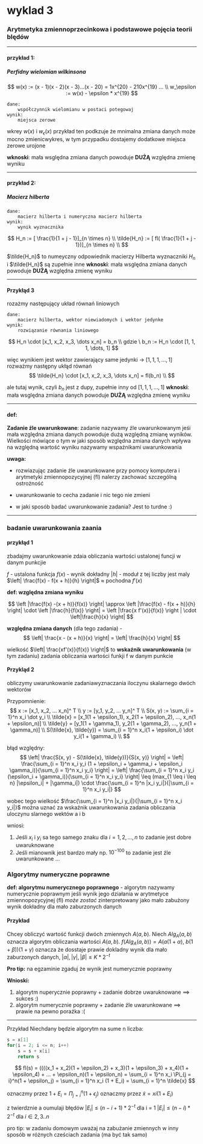 # wyklad 3
### Arytmetyka zmiennoprzecinkowa i podstawowe pojęcia teorii blędów 

---

#### przykład 1:
##### Perfidny wielomian wilkinsona
$$
    w(x) := (x - 1)(x - 2)(x - 3)...(x - 20) = 1x^{20} - 210x^{19} ... \\
    w_\epsilon := w(x) - \epsilon * x^{19}
$$
```
dane: 
    współczynnik wielomianu w postaci potegowaj
wynik:
    miejsca zerowe
```
wkrey $w(x)$ i $w_\epsilon(x)$ przykład ten podkzuje że mnimalna zmiana danych może mocno zmienicwykres, w tym przypadku dostajemy dodatkowe miejsca zerowe urojone 

**wknoski**: mała wsględna zmiana danych powoduje **DUŻĄ** względna zmienę wyniku

---

#### przykład 2:
##### Macierz hilberta
```
dane: 
    macierz hilberta i numeryczna macierz hilberta
wynik:
    wynik wyznacznika
```

$$
H_n := [ \frac{1}{1 + j - 1}]_{n \times n} \\
\tilde{H_n} := [ fl( \frac{1}{1 + j - 1})]_{n \times n} \\
$$

$\tilde{H_n}$ to numeyczny odpowiednik macierzy Hilberta
wyznaczniki $H_n$ i $\tilde{H_n}$ są zupełnie inne 
**wknoski**: mała wsględna zmiana danych powoduje **DUŻĄ** względna zmienę wyniku

---

#### Przykłąd 3

rozażmy następujący układ równań liniowych
```
dane:
    macierz hilberta, wektor niewiadomych i wektor jedynke
wynik: 
    rozwiązanie równania liniowego
```
$$
 H_n \cdot [x_1, x_2, x_3, \dots x_n] = b_n \\
 gdzie \ b_n := H_n \cdot [1, 1, 1, \dots, 1]
$$

więc wynikiem jest wektor zawierający same jedynki -> $[1, 1, 1, \dots, 1]$
rozważmy następny ukłąd równań 
$$
\tilde{H_n} \cdot [x_1, x_2, x_3, \dots x_n] = fl(b_n) \\
$$

ale tutaj wynik, czyli $b_n$ jest z dupy, zupełnie inny od $[1, 1, 1, \dots, 1]$
**wknoski**: mała wsględna zmiana danych powoduje **DUŻĄ** względna zmienę wyniku

---

#### def:
**Zadanie źle uwarunkowane**: zadanie nazywamy źle uwarunkowanym jeśi mała względna zmiana danych powoduje dużą względną zmianę wyników. Wielkości mówiące o tym w jaki sposób względna zmiana danych wpływa na względną wartość wyniku nazywamy wspaźnikami uwarunkowania 

**uwaga:**
* rozwiazując zadanie źle uwarunkowane przy pomocy komputera i arytmetyki zmiennopozycyjnej (fl) nalerzy zachować szczególną ostrożność 

* uwarunkowanie to cecha zadanie i nic tego nie zmieni

* w jaki sposób badać uwarunkowanie zadania? Jest to turdne :)

---

### badanie uwarunkowania zaania

#### przykłąd 1
zbadajmy uwarunkowanie zdaia obliczania wartości ustalonej funcji w danym punkcjie 

$f$ - ustalona funkcja
$f(x)$ - wynik dokładny
$|h|$ - moduł z tej liczby jest maly
$\left| \frac{f(x) - f(x + h)}{h} \right|$ $\approx$ pochodna $f'(x)$

**def: względna zmiana wyniku**

$$
\left |\frac{f(x) -(x + h)}{f(x)} \right| \approx \left |\frac{f(x) - f(x + h)}{h} \right| \cdot \left |\frac{h}{f(x)} \right| = \left |\frac{x f'(x)}{f(x)} \right | \cdot \left|\frac{h}{x} \right|
$$

**względna zmiana danych** (dla tego zadania) - 
$$
\left| \frac{x - (x + h)}{x} \right| = \left| \frac{h}{x} \right|
$$

wielkość $\left| \frac{xf'(x)}{f(x)} \right|$ to **wskaźnik uwarunkowania** (w tym zadaniu)  zadania obliczania wartości funkji f w danym punkcie



#### Przykląd 2
obliczymy uwarunkowanie zadaniawyznaczania iloczynu skalarnego dwóch wektorów 

Przypomnienie:
$$
x := [x_1, x_2, ... x_n]^ T \\
y := [y_1, y_2, ... y_n]^ T \\
S(x, y) := \sum_{i = 1}^n x_i \dot y_i \\
\tilde{x} = [x_1(1 + \epsilon_1), x_2(1 + \epsilon_2), ..., x_n(1 + \epsilon_n)] \\
\tilde{y} = [y_1(1 + \gamma_1), y_2(1 + \gamma_2), ..., y_n(1 + \gamma_n)] \\
S(\tilde{x}, \tilde{y}) = \sum_{i = 1}^n x_i(1 + \epsilon_i) \dot y_i(1 + \gamma_i) \\
$$

błąd względny:
$$
\left| \frac{S(x, y) - S(\tilde{x}, \tilde{y})}{S(x, y)} \right| = \left| \frac{\sum_{i = 1}^n x_i y_i (1 + \epsilon_i + \gamma_i + \epsilon_i \gamma_i)}{\sum_{i = 1}^n x_i y_i} \right| = \left| \frac{\sum_{i = 1}^n x_i y_i (\epsilon_i + \gamma_i)}{\sum_{i = 1}^n x_i y_i} \right| \leq (max_{1 \leq i \leq n} |\epsilon_i| + |\gamma_i|) \cdot \frac{\sum_{i = 1}^n |x_i y_i|}{|\sum_{i = 1}^n x_i y_i|}
$$

wobec tego wielkość $\frac{\sum_{i = 1}^n |x_i y_i|}{|\sum_{i = 1}^n x_i y_i|}$ można uznać za wskaźnik uwarunkowania zadania obliczania uloczynu slarnego wektów a i b

wniosi:
1. Jeśli $x_i$ i $y_i$ sa tego samego znaku dla $i = 1, 2, ..., n$ to zadanie jest dobre uwaruknowane
2. Jeśli mianownik jest bardzo mały np. $10^{-100}$ to zadanie jest źle uwarunkowane
...


### Algorytmy numeryczne poprawne
**def: algorytmu numerycznego poprawnego** - algorytm nazywamy numerycznie poprawnym jeśli wynik jego działania w arytmetyce zmiennopozycyjnej (fl) *może zostać* zinterpretowany jako mało zabużony wynik dokładny dla mało zaburzonych danych 

#### Przykład
Chcey obliczyć wartość funkcji dwóch zmiennych $A(a, b)$. Niech $Alg_A(a, b)$ oznacza algorytm obliczania wartości $A(a, b)$. $f(Alg_A(a, b)) = A(a(1 + \alpha),\ b(1 + \beta))(1 + \gamma)$ oznacza że dosstaje prawie dokladny wynik dla mało zaburzonych danych, $|\alpha|, |\gamma|, |\beta| \leq K * 2 ^{-t}$ 

**Pro tip:** na egzaminie zgaduj że wynik jest numerycznie poprawny

**Wnioski:**
1. algorytm nuperycznie poprawny + zadanie dobrze uwaruknowane $\implies$ sukces :)
2. algorytm numerycznie poprawny + zadanie źle uwarunkowane $\implies$ prawie na pewno poraźka :(


----

Przykład
Niechdany będzie algorytm na sume n liczba:
```c++
s = x[1]
for(i = 2; i <= n; i++)
    s = s + x[i]
    return s
```
$$
fl(s) = ((((x_1 + x_2)(1 + \epsilon_2) + x_3)(1 + \epsilon_3) + x_4)(1 + \epsilon_4) + ... + \epsilon_n)(1 + \epsilon_n) =  \sum_{i = 1}^n x_i \Pi_{j = i}^n(1 + \epsilon_j) = \sum_{i = 1}^n x_i (1 + E_i) = \sum_{i = 1}^n \tilde{x}
$$

oznaczmy przez $1 + E_i = \Pi_{j = i}^n(1 + \epsilon_j)$
oznaczmy przez $\tilde{x} = xi(1 + E_i)$

z twierdznie a oumulaji błędów 
$|E_i| \leq (n - i + 1) * 2^{-t}$ dla i = 1
$|E_i| \leq (n - i) * 2^{-t}$ dla $i \in {2, 3.. n}$

pro tip: w zadaniu domowym uważaj na zabużanie zmiennych w inny sposób w różnych cześciach zadania (ma być tak samo)
    